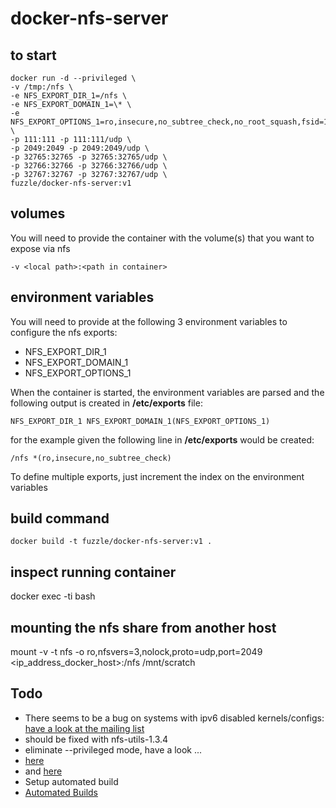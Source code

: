 # docker-nfs-server

## to start
    docker run -d --privileged \
    -v /tmp:/nfs \
    -e NFS_EXPORT_DIR_1=/nfs \
    -e NFS_EXPORT_DOMAIN_1=\* \
    -e NFS_EXPORT_OPTIONS_1=ro,insecure,no_subtree_check,no_root_squash,fsid=1 \
    -p 111:111 -p 111:111/udp \
    -p 2049:2049 -p 2049:2049/udp \
    -p 32765:32765 -p 32765:32765/udp \
    -p 32766:32766 -p 32766:32766/udp \
    -p 32767:32767 -p 32767:32767/udp \
    fuzzle/docker-nfs-server:v1

## volumes
You will need to provide the container with the volume(s) that you want to expose via nfs
    
    -v <local path>:<path in container>

## environment variables
You will need to provide at the following 3 environment variables to configure the nfs exports:
* NFS_EXPORT_DIR_1
* NFS_EXPORT_DOMAIN_1
* NFS_EXPORT_OPTIONS_1

When the container is started, the environment variables are parsed and the following output is created in **/etc/exports** file:

    NFS_EXPORT_DIR_1 NFS_EXPORT_DOMAIN_1(NFS_EXPORT_OPTIONS_1)
for the example given the following line in **/etc/exports** would be created:

    /nfs *(ro,insecure,no_subtree_check)

To define multiple exports, just increment the index on the environment variables

## build command
    docker build -t fuzzle/docker-nfs-server:v1 .

## inspect running container
docker exec -ti <container> bash

## mounting the nfs share from another host
mount -v -t nfs -o ro,nfsvers=3,nolock,proto=udp,port=2049 <ip_address_docker_host>:/nfs /mnt/scratch

## Todo
* There seems to be a bug on systems with ipv6 disabled kernels/configs:
[have a look at the mailing list](http://www.spinics.net/lists/linux-nfs/msg53046.html)
 * should be fixed with nfs-utils-1.3.4
* eliminate --privileged mode, have a look ...
 * [here](http://linux.die.net/man/7/capabilities)
 * and [here](https://docs.docker.com/engine/reference/run/#runtime-privilege-and-linux-capabilities)
* Setup automated build
 * [Automated Builds](https://docs.docker.com/docker-hub/builds/)
